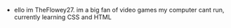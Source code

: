 - ello
im TheFlowey27.
im a big fan of video games my computer cant run,
currently learning CSS and HTML
